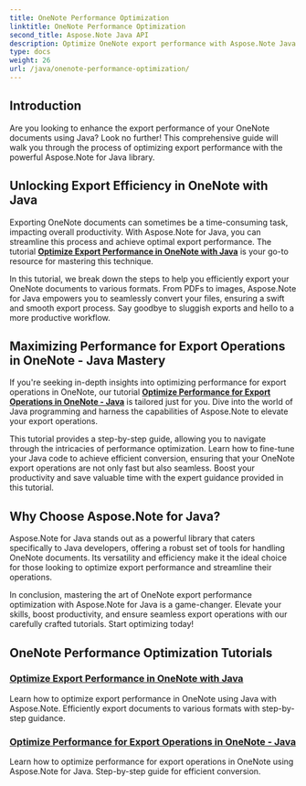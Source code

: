 ```yaml
---
title: OneNote Performance Optimization
linktitle: OneNote Performance Optimization
second_title: Aspose.Note Java API
description: Optimize OneNote export performance with Aspose.Note Java. Learn efficient document conversion to various formats with step-by-step guidance for improved productivity.
type: docs
weight: 26
url: /java/onenote-performance-optimization/
---
```


## Introduction

Are you looking to enhance the export performance of your OneNote documents using Java? Look no further! This comprehensive guide will walk you through the process of optimizing export performance with the powerful Aspose.Note for Java library.

## Unlocking Export Efficiency in OneNote with Java

Exporting OneNote documents can sometimes be a time-consuming task, impacting overall productivity. With Aspose.Note for Java, you can streamline this process and achieve optimal export performance. The tutorial [**Optimize Export Performance in OneNote with Java**](./optimize-export-performance/) is your go-to resource for mastering this technique.

In this tutorial, we break down the steps to help you efficiently export your OneNote documents to various formats. From PDFs to images, Aspose.Note for Java empowers you to seamlessly convert your files, ensuring a swift and smooth export process. Say goodbye to sluggish exports and hello to a more productive workflow.

## Maximizing Performance for Export Operations in OneNote - Java Mastery

If you're seeking in-depth insights into optimizing performance for export operations in OneNote, our tutorial [**Optimize Performance for Export Operations in OneNote - Java**](./optimize-performance-consequent-export/) is tailored just for you. Dive into the world of Java programming and harness the capabilities of Aspose.Note to elevate your export operations.

This tutorial provides a step-by-step guide, allowing you to navigate through the intricacies of performance optimization. Learn how to fine-tune your Java code to achieve efficient conversion, ensuring that your OneNote export operations are not only fast but also seamless. Boost your productivity and save valuable time with the expert guidance provided in this tutorial.

## Why Choose Aspose.Note for Java?

Aspose.Note for Java stands out as a powerful library that caters specifically to Java developers, offering a robust set of tools for handling OneNote documents. Its versatility and efficiency make it the ideal choice for those looking to optimize export performance and streamline their operations.

In conclusion, mastering the art of OneNote export performance optimization with Aspose.Note for Java is a game-changer. Elevate your skills, boost productivity, and ensure seamless export operations with our carefully crafted tutorials. Start optimizing today!
## OneNote Performance Optimization Tutorials
### [Optimize Export Performance in OneNote with Java](./optimize-export-performance/)
Learn how to optimize export performance in OneNote using Java with Aspose.Note. Efficiently export documents to various formats with step-by-step guidance.
### [Optimize Performance for Export Operations in OneNote - Java](./optimize-performance-consequent-export/)
Learn how to optimize performance for export operations in OneNote using Aspose.Note for Java. Step-by-step guide for efficient conversion.